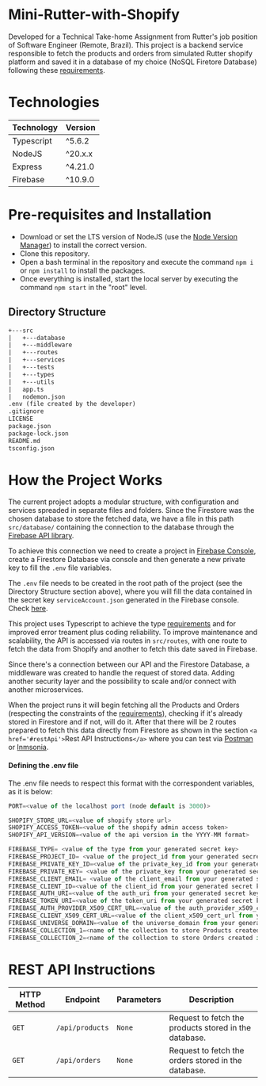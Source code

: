 # Mini-Rutter-with-Shopify

Developed for a Technical Take-home Assignment from Rutter's job position of Software Engineer (Remote, Brazil). This project is a backend service responsible to fetch the products and orders from simulated Rutter shopify platform and saved it in a database of my choice (NoSQL Firetore Database) following these [requirements](https://rutterapi.notion.site/Public-Technical-Takehome-Question-aff80c5fa340451f99627d4f3ddab767).

# Technologies

| Technology | Version |
| ---------- | ------- |
| Typescript | ^5.6.2  |
| NodeJS     | ^20.x.x |
| Express    | ^4.21.0 |
| Firebase   | ^10.9.0 |

# Pre-requisites and Installation

- Download or set the LTS version of NodeJS (use the [Node Version Manager](https://github.com/nvm-sh/nvm)) to install the correct version.
- Clone this repository.
- Open a bash terminal in the repository and execute the command `npm i` or `npm install` to install the packages.
- Once everything is installed, start the local server by executing the command `npm start` in the "root" level.

## Directory Structure

```txt
+---src
|   +---database
|   +---middleware
|   +---routes
|   +---services
|   +---tests
|   +---types
|   +---utils
|   app.ts
|   nodemon.json
.env (file created by the developer)
.gitignore
LICENSE
package.json
package-lock.json
README.md
tsconfig.json
```

# How the Project Works

The current project adopts a modular structure, with configuration and services spreaded in separate files and folders.
Since the Firestore was the chosen database to store the fetched data, we have a file in this path `src/database/` containing the connection to the database through the [Firebase API library](https://firebase.google.com/docs/reference/node).

To achieve this connection we need to create a project in [Firebase Console](https://console.firebase.google.com/), create a Firestore Database via console and then generate a new private key to fill the `.env` file variables.

The `.env` file needs to be created in the root path of the project (see the Directory Structure section above), where you will fill the data contained in the secret key `serviceAccount.json` generated in the Firebase console. Check [here](https://drive.google.com/file/d/1xvW682dnC873xTPQHdWelTmNTFO6AoMe/view?usp=sharing).

This project uses Typescript to achieve the type [requirements](https://rutterapi.notion.site/Public-Technical-Takehome-Question-aff80c5fa340451f99627d4f3ddab767) and for improved error treament plus coding reliability. To improve maintenance and scalability, the API is accessed via routes in `src/routes`, with one route to fetch the data from Shopify and another to fetch this date saved in Firebase.

Since there's a connection between our API and the Firestore Database, a middleware was created to handle the request of stored data. Adding another security layer and the possibility to scale and/or connect with another microservices.

When the project runs it will begin fetching all the Products and Orders (respecting the constraints of the [requirements](https://rutterapi.notion.site/Public-Technical-Takehome-Question-aff80c5fa340451f99627d4f3ddab767)), checking if it's already stored in Firestore and if not, will do it. After that there will be 2 routes prepared to fetch this data directly from Firestore as shown in the section `<a href='#restApi'>`Rest API Instructions`</a>` where you can test via [Postman](https://www.postman.com/) or [Inmsonia](https://insomnia.rest/download).

#### Defining the .env file

The .env file needs to respect this format with the correspondent variables, as it is below:

```js
PORT=<value of the localhost port (node default is 3000)>

SHOPIFY_STORE_URL=<value of shopify store url>
SHOPIFY_ACCESS_TOKEN=<value of the shopify admin access token>
SHOPIFY_API_VERSION=<value of the api version in the YYYY-MM format>

FIREBASE_TYPE= <value of the type from your generated secret key>
FIREBASE_PROJECT_ID= <value of the project_id from your generated secret key>
FIREBASE_PRIVATE_KEY_ID=<value of the private_key_id from your generated secret key>
FIREBASE_PRIVATE_KEY= <value of the private_key from your generated secret key>
FIREBASE_CLIENT_EMAIL= <value of the client_email from your generated secret key>
FIREBASE_CLIENT_ID=<value of the client_id from your generated secret key>
FIREBASE_AUTH_URI=<value of the auth_uri from your generated secret key>
FIREBASE_TOKEN_URI=<value of the token_uri from your generated secret key>
FIREBASE_AUTH_PROVIDER_X509_CERT_URL=<value of the auth_provider_x509_cert_url from your generated secret key>
FIREBASE_CLIENT_X509_CERT_URL=<value of the client_x509_cert_url from your generated secret key>
FIREBASE_UNIVERSE_DOMAIN=<value of the universe_domain from your generated secret key>
FIREBASE_COLLECTION_1=<name of the collection to store Products created in the Firestore>
FIREBASE_COLLECTION_2=<name of the collection to store Orders created in the Firestore>
```

<h1 id="restApi" >REST API Instructions</h1>

| HTTP Method | Endpoint          | Parameters | Description                                                 |
| ----------- | ----------------- | ---------- | ----------------------------------------------------------- |
| `GET`     | `/api/products` | `None`   | Request to fetch the products stored in the database. |
| `GET`     | `/api/orders`   | `None`   | Request to fetch the orders stored in the database.   |
